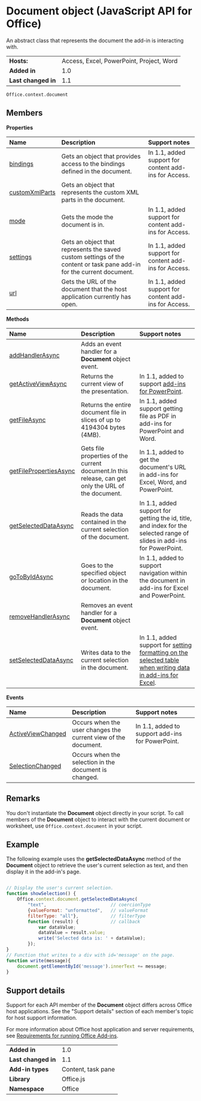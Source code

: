 
# Document object (JavaScript API for Office)
An abstract class that represents the document the add-in is interacting with.

|||
|:-----|:-----|
|**Hosts:**|Access, Excel, PowerPoint, Project, Word|
|**Added in**|1.0|
|**Last changed in**|1.1|

```
Office.context.document
```


## Members


**Properties**


|**Name**|**Description**|**Support notes**|
|:-----|:-----|:-----|
|[bindings](../../reference/shared/document.bindings.md)|Gets an object that provides access to the bindings defined in the document.|In 1.1, added support for content add-ins for Access.|
|[customXmlParts](../../reference/shared/document.customxmlparts.md)|Gets an object that represents the custom XML parts in the document.||
|[mode](../../reference/shared/document.mode.md)|Gets the mode the document is in.|In 1.1, added support for content add-ins for Access.|
|[settings](../../reference/shared/document.settings.md)|Gets an object that represents the saved custom settings of the content or task pane add-in for the current document.|In 1.1, added support for content add-ins for Access.|
|[url](../../reference/shared/document.url.md)|Gets the URL of the document that the host application currently has open.|In 1.1, added support for content add-ins for Access.|

**Methods**


|**Name**|**Description**|**Support notes**|
|:-----|:-----|:-----|
|[addHandlerAsync](../../reference/shared/document.addhandlerasync.md)|Adds an event handler for a  **Document** object event.||
|[getActiveViewAsync](../../reference/shared/document.getactiveviewasync.md)|Returns the current view of the presentation.|In 1.1, added to support [add-ins for PowerPoint](http://msdn.microsoft.com/library/1ada03a0-4dd5-43d0-bf45-cbe0ee4629b0%28Office.15%29.aspx).|
|[getFileAsync](../../reference/shared/document.getfileasync.md)|Returns the entire document file in slices of up to 4194304 bytes (4MB).|In 1.1, added support getting file as PDF in add-ins for PowerPoint and Word.|
|[getFilePropertiesAsync](../../reference/shared/document.getfilepropertiesasync.md)|Gets file properties of the current document.In this release, can get only the URL of the document.|In 1.1, added to get the document's URL in add-ins for Excel, Word, and PowerPoint.|
|[getSelectedDataAsync](../../reference/shared/document.getselecteddataasync.md)|Reads the data contained in the current selection of the document.|In 1.1, added support for getting the id, title, and index for the selected range of slides in add-ins for PowerPoint.|
|[goToByIdAsync](../../reference/shared/document.gotobyidasync.md)|Goes to the specified object or location in the document.|In 1.1, added to support navigation within the document in add-ins for Excel and PowerPoint.|
|[removeHandlerAsync](../../reference/shared/document.removehandlerasync.md)|Removes an event handler for a  **Document** object event.||
|[setSelectedDataAsync](../../reference/shared/document.setselecteddataasync.md)|Writes data to the current selection in the document.|In 1.1, added support for [setting formatting on the selected table when writing data in add-ins for Excel](http://msdn.microsoft.com/library/46b05707-b350-41be-b6b8-311799c71a33%28Office.15%29.aspx).|

**Events**


|**Name**|**Description**|**Support notes**||
|:-----|:-----|:-----|:-----|
|[ActiveViewChanged](../../reference/shared/document.activeviewchanged.md)|Occurs when the user changes the current view of the document.|In 1.1, added to support add-ins for PowerPoint.||
|[SelectionChanged](../../reference/shared/document.selectionchanged.event.md)|Occurs when the selection in the document is changed.|||

## Remarks

You don't instantiate the  **Document** object directly in your script. To call members of the **Document** object to interact with the current document or worksheet, use `Office.context.document` in your script.


## Example

The following example uses the  **getSelectedDataAsync** method of the **Document** object to retrieve the user's current selection as text, and then display it in the add-in's page.


```js

// Display the user's current selection.
function showSelection() {
    Office.context.document.getSelectedDataAsync(
        "text",                        // coercionType
        {valueFormat: "unformatted",   // valueFormat
        filterType: "all"},            // filterType
        function (result) {            // callback
            var dataValue; 
            dataValue = result.value;
            write('Selected data is: ' + dataValue);
        });
}
// Function that writes to a div with id='message' on the page.
function write(message){
    document.getElementById('message').innerText += message; 
}
```




## Support details


Support for each API member of the  **Document** object differs across Office host applications. See the "Support details" section of each member's topic for host support information.

For more information about Office host application and server requirements, see [Requirements for running Office Add-ins](http://msdn.microsoft.com/library/67340567-bb9a-498c-96d3-3f52f28c16bc%28Office.15%29.aspx).


|||
|:-----|:-----|
|**Added in**|1.0|
|**Last changed in**|1.1|
|**Add-in types**|Content, task pane|
|**Library**|Office.js|
|**Namespace**|Office|
